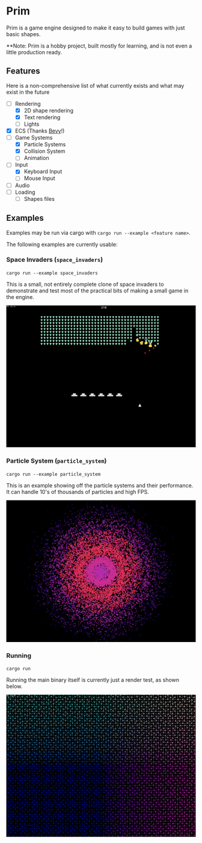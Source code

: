 Prim
=====

Prim is a game engine designed to make it easy to build games with just basic shapes.

**Note: Prim is a hobby project, built mostly for learning, and is not even a little production ready.

Features
---------
Here is a non-comprehensive list of what currently exists and what may exist in the future

- [ ] Rendering
    - [x] 2D shape rendering
    - [x] Text rendering
    - [ ] Lights
- [x] ECS (Thanks [Bevy](https://bevyengine.org/)!)
- [ ] Game Systems
    - [x] Particle Systems
    - [x] Collision System
    - [ ] Animation
- [ ] Input
    - [x] Keyboard Input
    - [ ] Mouse Input
- [ ] Audio
- [ ] Loading
    - [ ] Shapes files

Examples
--------
Examples may be run via cargo with `cargo run --example <feature name>`.

The following examples are currently usable:

### Space Invaders (`space_invaders`)

```
cargo run --example space_invaders
```

This is a small, not entirely complete clone of space invaders to demonstrate and test most of the practical bits of making a small game in the engine. 

![Space Invaders](/screenshots/space_invaders_example.png?raw=true)

### Particle System (`particle_system`)

```
cargo run --example particle_system
```

This is an example showing off the particle systems and their performance. It can handle 10's of thousands of particles and high FPS.

![Particle System](/screenshots/particle_system_example.png?raw=true)

### Running

```
cargo run
```

Running the main binary itself is currently just a render test, as shown below.

![Render Test](/screenshots/run.png?raw=true)
